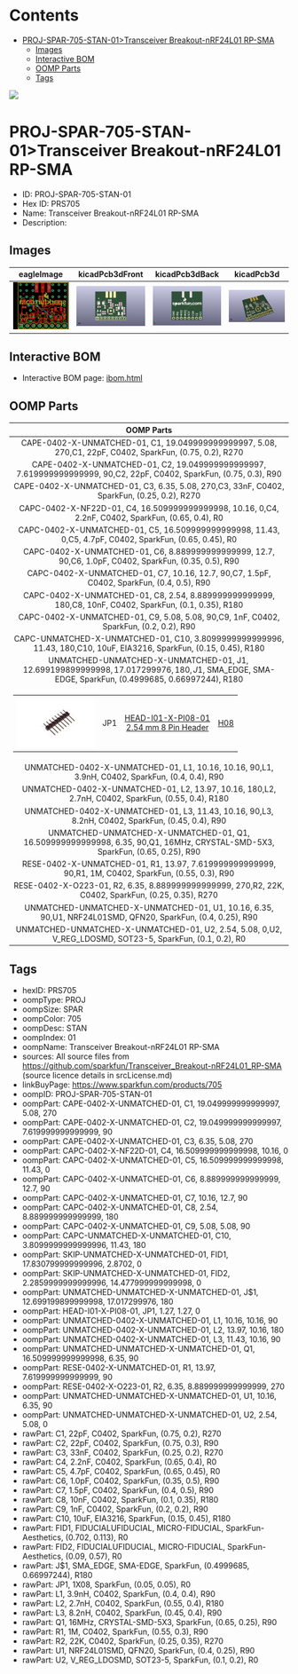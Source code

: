 



Contents
========

* [PROJ-SPAR-705-STAN-01>Transceiver Breakout-nRF24L01 RP-SMA](#proj-spar-705-stan-01transceiver-breakout-nrf24l01-rp-sma)
	* [Images](#images)
	* [Interactive BOM](#interactive-bom)
	* [OOMP Parts](#oomp-parts)
	* [Tags](#tags)
  
![][im]
# PROJ-SPAR-705-STAN-01>Transceiver Breakout-nRF24L01 RP-SMA

- ID: PROJ-SPAR-705-STAN-01
- Hex ID: PRS705
- Name: Transceiver Breakout-nRF24L01 RP-SMA
- Description: 

## Images
  
  

|eagleImage|kicadPcb3dFront|kicadPcb3dBack|kicadPcb3d|
| :---: | :---: | :---: | :---: |
|[![eagleImage](eagleImage_140.png)](eagleImage_600.png)|[![kicadPcb3dFront](kicadPcb3dFront_140.png)](kicadPcb3dFront_600.png)|[![kicadPcb3dBack](kicadPcb3dBack_140.png)](kicadPcb3dBack_600.png)|[![kicadPcb3d](kicadPcb3d_140.png)](kicadPcb3d_600.png)|

## Interactive BOM

- Interactive BOM page: [ibom.html](kicad/bom/ibom.html)

## OOMP Parts
  

|OOMP Parts|
| :---: |
|CAPE-0402-X-UNMATCHED-01, C1, 19.049999999999997, 5.08, 270,C1, 22pF, C0402, SparkFun, (0.75, 0.2), R270|
|CAPE-0402-X-UNMATCHED-01, C2, 19.049999999999997, 7.619999999999999, 90,C2, 22pF, C0402, SparkFun, (0.75, 0.3), R90|
|CAPE-0402-X-UNMATCHED-01, C3, 6.35, 5.08, 270,C3, 33nF, C0402, SparkFun, (0.25, 0.2), R270|
|CAPC-0402-X-NF22D-01, C4, 16.509999999999998, 10.16, 0,C4, 2.2nF, C0402, SparkFun, (0.65, 0.4), R0|
|CAPC-0402-X-UNMATCHED-01, C5, 16.509999999999998, 11.43, 0,C5, 4.7pF, C0402, SparkFun, (0.65, 0.45), R0|
|CAPC-0402-X-UNMATCHED-01, C6, 8.889999999999999, 12.7, 90,C6, 1.0pF, C0402, SparkFun, (0.35, 0.5), R90|
|CAPC-0402-X-UNMATCHED-01, C7, 10.16, 12.7, 90,C7, 1.5pF, C0402, SparkFun, (0.4, 0.5), R90|
|CAPC-0402-X-UNMATCHED-01, C8, 2.54, 8.889999999999999, 180,C8, 10nF, C0402, SparkFun, (0.1, 0.35), R180|
|CAPC-0402-X-UNMATCHED-01, C9, 5.08, 5.08, 90,C9, 1nF, C0402, SparkFun, (0.2, 0.2), R90|
|CAPC-UNMATCHED-X-UNMATCHED-01, C10, 3.8099999999999996, 11.43, 180,C10, 10uF, EIA3216, SparkFun, (0.15, 0.45), R180|
|UNMATCHED-UNMATCHED-X-UNMATCHED-01, J$1, 12.699199899999998, 17.017299976, 180,J$1, SMA_EDGE, SMA-EDGE, SparkFun, (0.4999685, 0.66997244), R180|
|<table><tr><td>![HEAD-I01-X-PI08-01](https://raw.githubusercontent.com/oomlout/oomlout_OOMP_parts/main/HEAD-I01-X-PI08-01/image_140.jpg)</td><td> JP1</td><td>[HEAD-I01-X-PI08-01<br>2.54 mm 8 Pin Header](https://github.com/oomlout/oomlout_OOMP_parts/tree/main/HEAD-I01-X-PI08-01/)</td><td>[H08](https://github.com/oomlout/oomlout_OOMP_parts/tree/main/HEAD-I01-X-PI08-01/)</td></tr></table>|
|UNMATCHED-0402-X-UNMATCHED-01, L1, 10.16, 10.16, 90,L1, 3.9nH, C0402, SparkFun, (0.4, 0.4), R90|
|UNMATCHED-0402-X-UNMATCHED-01, L2, 13.97, 10.16, 180,L2, 2.7nH, C0402, SparkFun, (0.55, 0.4), R180|
|UNMATCHED-0402-X-UNMATCHED-01, L3, 11.43, 10.16, 90,L3, 8.2nH, C0402, SparkFun, (0.45, 0.4), R90|
|UNMATCHED-UNMATCHED-X-UNMATCHED-01, Q1, 16.509999999999998, 6.35, 90,Q1, 16MHz, CRYSTAL-SMD-5X3, SparkFun, (0.65, 0.25), R90|
|RESE-0402-X-UNMATCHED-01, R1, 13.97, 7.619999999999999, 90,R1, 1M, C0402, SparkFun, (0.55, 0.3), R90|
|RESE-0402-X-O223-01, R2, 6.35, 8.889999999999999, 270,R2, 22K, C0402, SparkFun, (0.25, 0.35), R270|
|UNMATCHED-UNMATCHED-X-UNMATCHED-01, U1, 10.16, 6.35, 90,U1, NRF24L01SMD, QFN20, SparkFun, (0.4, 0.25), R90|
|UNMATCHED-UNMATCHED-X-UNMATCHED-01, U2, 2.54, 5.08, 0,U2, V_REG_LDOSMD, SOT23-5, SparkFun, (0.1, 0.2), R0|

## Tags

- hexID: PRS705
- oompType: PROJ
- oompSize: SPAR
- oompColor: 705
- oompDesc: STAN
- oompIndex: 01
- oompName: Transceiver Breakout-nRF24L01 RP-SMA
- sources: All source files from https://github.com/sparkfun/Transceiver_Breakout-nRF24L01_RP-SMA (source licence details in srcLicense.md)
- linkBuyPage: https://www.sparkfun.com/products/705
- oompID: PROJ-SPAR-705-STAN-01
- oompPart: CAPE-0402-X-UNMATCHED-01, C1, 19.049999999999997, 5.08, 270
- oompPart: CAPE-0402-X-UNMATCHED-01, C2, 19.049999999999997, 7.619999999999999, 90
- oompPart: CAPE-0402-X-UNMATCHED-01, C3, 6.35, 5.08, 270
- oompPart: CAPC-0402-X-NF22D-01, C4, 16.509999999999998, 10.16, 0
- oompPart: CAPC-0402-X-UNMATCHED-01, C5, 16.509999999999998, 11.43, 0
- oompPart: CAPC-0402-X-UNMATCHED-01, C6, 8.889999999999999, 12.7, 90
- oompPart: CAPC-0402-X-UNMATCHED-01, C7, 10.16, 12.7, 90
- oompPart: CAPC-0402-X-UNMATCHED-01, C8, 2.54, 8.889999999999999, 180
- oompPart: CAPC-0402-X-UNMATCHED-01, C9, 5.08, 5.08, 90
- oompPart: CAPC-UNMATCHED-X-UNMATCHED-01, C10, 3.8099999999999996, 11.43, 180
- oompPart: SKIP-UNMATCHED-X-UNMATCHED-01, FID1, 17.830799999999996, 2.8702, 0
- oompPart: SKIP-UNMATCHED-X-UNMATCHED-01, FID2, 2.2859999999999996, 14.477999999999998, 0
- oompPart: UNMATCHED-UNMATCHED-X-UNMATCHED-01, J$1, 12.699199899999998, 17.017299976, 180
- oompPart: HEAD-I01-X-PI08-01, JP1, 1.27, 1.27, 0
- oompPart: UNMATCHED-0402-X-UNMATCHED-01, L1, 10.16, 10.16, 90
- oompPart: UNMATCHED-0402-X-UNMATCHED-01, L2, 13.97, 10.16, 180
- oompPart: UNMATCHED-0402-X-UNMATCHED-01, L3, 11.43, 10.16, 90
- oompPart: UNMATCHED-UNMATCHED-X-UNMATCHED-01, Q1, 16.509999999999998, 6.35, 90
- oompPart: RESE-0402-X-UNMATCHED-01, R1, 13.97, 7.619999999999999, 90
- oompPart: RESE-0402-X-O223-01, R2, 6.35, 8.889999999999999, 270
- oompPart: UNMATCHED-UNMATCHED-X-UNMATCHED-01, U1, 10.16, 6.35, 90
- oompPart: UNMATCHED-UNMATCHED-X-UNMATCHED-01, U2, 2.54, 5.08, 0
- rawPart: C1, 22pF, C0402, SparkFun, (0.75, 0.2), R270
- rawPart: C2, 22pF, C0402, SparkFun, (0.75, 0.3), R90
- rawPart: C3, 33nF, C0402, SparkFun, (0.25, 0.2), R270
- rawPart: C4, 2.2nF, C0402, SparkFun, (0.65, 0.4), R0
- rawPart: C5, 4.7pF, C0402, SparkFun, (0.65, 0.45), R0
- rawPart: C6, 1.0pF, C0402, SparkFun, (0.35, 0.5), R90
- rawPart: C7, 1.5pF, C0402, SparkFun, (0.4, 0.5), R90
- rawPart: C8, 10nF, C0402, SparkFun, (0.1, 0.35), R180
- rawPart: C9, 1nF, C0402, SparkFun, (0.2, 0.2), R90
- rawPart: C10, 10uF, EIA3216, SparkFun, (0.15, 0.45), R180
- rawPart: FID1, FIDUCIALUFIDUCIAL, MICRO-FIDUCIAL, SparkFun-Aesthetics, (0.702, 0.113), R0
- rawPart: FID2, FIDUCIALUFIDUCIAL, MICRO-FIDUCIAL, SparkFun-Aesthetics, (0.09, 0.57), R0
- rawPart: J$1, SMA_EDGE, SMA-EDGE, SparkFun, (0.4999685, 0.66997244), R180
- rawPart: JP1, 1X08, SparkFun, (0.05, 0.05), R0
- rawPart: L1, 3.9nH, C0402, SparkFun, (0.4, 0.4), R90
- rawPart: L2, 2.7nH, C0402, SparkFun, (0.55, 0.4), R180
- rawPart: L3, 8.2nH, C0402, SparkFun, (0.45, 0.4), R90
- rawPart: Q1, 16MHz, CRYSTAL-SMD-5X3, SparkFun, (0.65, 0.25), R90
- rawPart: R1, 1M, C0402, SparkFun, (0.55, 0.3), R90
- rawPart: R2, 22K, C0402, SparkFun, (0.25, 0.35), R270
- rawPart: U1, NRF24L01SMD, QFN20, SparkFun, (0.4, 0.25), R90
- rawPart: U2, V_REG_LDOSMD, SOT23-5, SparkFun, (0.1, 0.2), R0



[im]: kicadPcb3d_450.png
